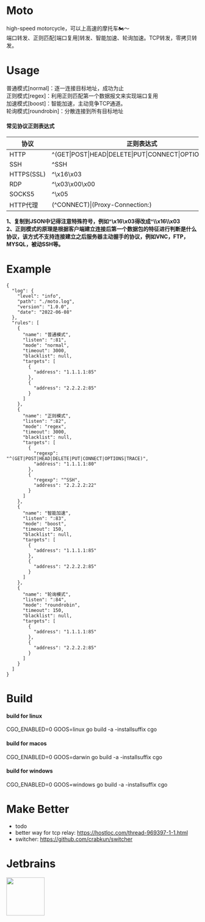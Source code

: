 # Moto
high-speed motorcycle，可以上高速的摩托车🏍️～    
端口转发、正则匹配[端口复用]转发、智能加速、轮询加速。TCP转发，零拷贝转发。    

# Usage    
普通模式[normal]：逐一连接目标地址，成功为止       
正则模式[regex]：利用正则匹配第一个数据报文来实现端口复用      
加速模式[boost]：智能加速，主动竞争TCP通道。     
轮询模式[roundrobin]：分散连接到所有目标地址    

#### 常见协议正则表达式      
|协议|正则表达式|
| --- | ---|
|HTTP|^(GET\|POST\|HEAD\|DELETE\|PUT\|CONNECT\|OPTIONS\|TRACE)|
|SSH|^SSH|
|HTTPS(SSL)|^\x16\x03|
|RDP|^\x03\x00\x00|
|SOCKS5|^\x05|
|HTTP代理|(^CONNECT)\|(Proxy-Connection:)|

**1、复制到JSON中记得注意特殊符号，例如^\\x16\\x03得改成^\\\\x16\\\\x03**     
**2、正则模式的原理是根据客户端建立连接后第一个数据包的特征进行判断是什么协议，该方式不支持连接建立之后服务器主动握手的协议，例如VNC，FTP，MYSQL，被动SSH等。**

# Example    
```
{
  "log": {
    "level": "info",
    "path": "./moto.log",
    "version": "1.0.0",
    "date": "2022-06-08"
  },
  "rules": [
    {
      "name": "普通模式",
      "listen": ":81",
      "mode": "normal",
      "timeout": 3000,
      "blacklist": null,
      "targets": [
        {
          "address": "1.1.1.1:85"
        },
        {
          "address": "2.2.2.2:85"
        }
      ]
    },
    {
      "name": "正则模式",
      "listen": ":82",
      "mode": "regex",
      "timeout": 3000,
      "blacklist": null,
      "targets": [
        {
          "regexp": "^(GET|POST|HEAD|DELETE|PUT|CONNECT|OPTIONS|TRACE)",
          "address": "1.1.1.1:80"
        },
        {
          "regexp": "^SSH",
          "address": "2.2.2.2:22"
        }
      ]
    },
    {
      "name": "智能加速",
      "listen": ":83",
      "mode": "boost",
      "timeout": 150,
      "blacklist": null,
      "targets": [
        {
          "address": "1.1.1.1:85"
        },
        {
          "address": "2.2.2.2:85"
        }
      ]
    },
    {
      "name": "轮询模式",
      "listen": ":84",
      "mode": "roundrobin",
      "timeout": 150,
      "blacklist": null,
      "targets": [
        {
          "address": "1.1.1.1:85"
        },
        {
          "address": "2.2.2.2:85"
        }
      ]
    }
  ]
}
```


# Build    
#### build for linux    

CGO_ENABLED=0 GOOS=linux go build -a -installsuffix cgo   

#### build for macos

CGO_ENABLED=0 GOOS=darwin go build -a -installsuffix cgo

#### build for windows 

CGO_ENABLED=0 GOOS=windows go build -a -installsuffix cgo    

# Make Better        

* todo
* better way for tcp relay: https://hostloc.com/thread-969397-1-1.html
* switcher: https://github.com/crabkun/switcher

# Jetbrains    

<a href="https://www.jetbrains.com/?from=cppla"><img src="https://resources.jetbrains.com/storage/products/company/brand/logos/jb_square.png" width="100px"></a>
